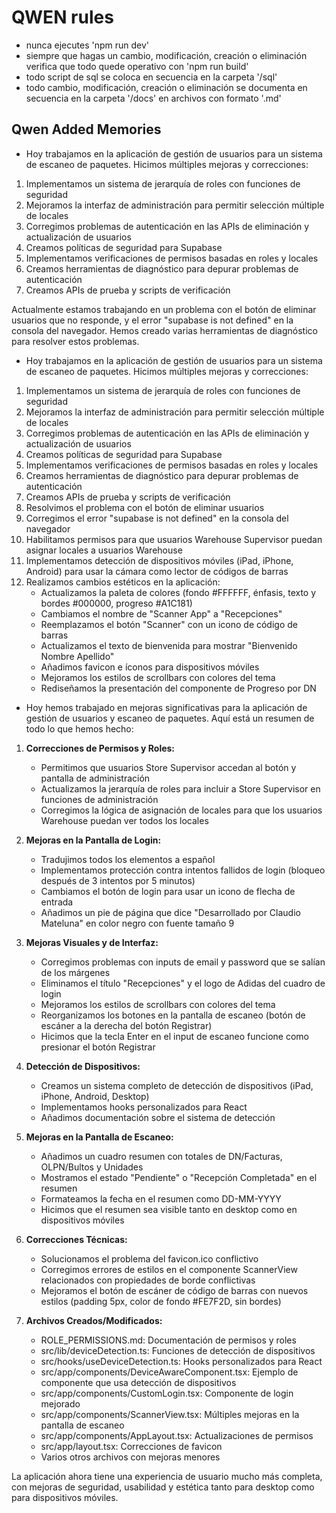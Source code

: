 # QWEN rules
- nunca ejecutes 'npm run dev'
- siempre que hagas un cambio, modificación, creación o eliminación verifica que todo quede operativo con 'npm run build'
- todo script de sql se coloca en secuencia en la carpeta '/sql'
- todo cambio, modificación, creación o eliminación se documenta en secuencia en la carpeta '/docs' en archivos con formato '.md'

## Qwen Added Memories
- Hoy trabajamos en la aplicación de gestión de usuarios para un sistema de escaneo de paquetes. Hicimos múltiples mejoras y correcciones:

1. Implementamos un sistema de jerarquía de roles con funciones de seguridad
2. Mejoramos la interfaz de administración para permitir selección múltiple de locales
3. Corregimos problemas de autenticación en las APIs de eliminación y actualización de usuarios
4. Creamos políticas de seguridad para Supabase
5. Implementamos verificaciones de permisos basadas en roles y locales
6. Creamos herramientas de diagnóstico para depurar problemas de autenticación
7. Creamos APIs de prueba y scripts de verificación

Actualmente estamos trabajando en un problema con el botón de eliminar usuarios que no responde, y el error "supabase is not defined" en la consola del navegador. Hemos creado varias herramientas de diagnóstico para resolver estos problemas.
- Hoy trabajamos en la aplicación de gestión de usuarios para un sistema de escaneo de paquetes. Hicimos múltiples mejoras y correcciones:

1. Implementamos un sistema de jerarquía de roles con funciones de seguridad
2. Mejoramos la interfaz de administración para permitir selección múltiple de locales
3. Corregimos problemas de autenticación en las APIs de eliminación y actualización de usuarios
4. Creamos políticas de seguridad para Supabase
5. Implementamos verificaciones de permisos basadas en roles y locales
6. Creamos herramientas de diagnóstico para depurar problemas de autenticación
7. Creamos APIs de prueba y scripts de verificación
8. Resolvimos el problema con el botón de eliminar usuarios
9. Corregimos el error "supabase is not defined" en la consola del navegador
10. Habilitamos permisos para que usuarios Warehouse Supervisor puedan asignar locales a usuarios Warehouse
11. Implementamos detección de dispositivos móviles (iPad, iPhone, Android) para usar la cámara como lector de códigos de barras
12. Realizamos cambios estéticos en la aplicación:
    - Actualizamos la paleta de colores (fondo #FFFFFF, énfasis, texto y bordes #000000, progreso #A1C181)
    - Cambiamos el nombre de "Scanner App" a "Recepciones"
    - Reemplazamos el botón "Scanner" con un icono de código de barras
    - Actualizamos el texto de bienvenida para mostrar "Bienvenido Nombre Apellido"
    - Añadimos favicon e íconos para dispositivos móviles
    - Mejoramos los estilos de scrollbars con colores del tema
    - Rediseñamos la presentación del componente de Progreso por DN
- Hoy hemos trabajado en mejoras significativas para la aplicación de gestión de usuarios y escaneo de paquetes. Aquí está un resumen de todo lo que hemos hecho:

1. **Correcciones de Permisos y Roles:**
   - Permitimos que usuarios Store Supervisor accedan al botón y pantalla de administración
   - Actualizamos la jerarquía de roles para incluir a Store Supervisor en funciones de administración
   - Corregimos la lógica de asignación de locales para que los usuarios Warehouse puedan ver todos los locales

2. **Mejoras en la Pantalla de Login:**
   - Tradujimos todos los elementos a español
   - Implementamos protección contra intentos fallidos de login (bloqueo después de 3 intentos por 5 minutos)
   - Cambiamos el botón de login para usar un icono de flecha de entrada
   - Añadimos un pie de página que dice "Desarrollado por Claudio Mateluna" en color negro con fuente tamaño 9

3. **Mejoras Visuales y de Interfaz:**
   - Corregimos problemas con inputs de email y password que se salían de los márgenes
   - Eliminamos el título "Recepciones" y el logo de Adidas del cuadro de login
   - Mejoramos los estilos de scrollbars con colores del tema
   - Reorganizamos los botones en la pantalla de escaneo (botón de escáner a la derecha del botón Registrar)
   - Hicimos que la tecla Enter en el input de escaneo funcione como presionar el botón Registrar

4. **Detección de Dispositivos:**
   - Creamos un sistema completo de detección de dispositivos (iPad, iPhone, Android, Desktop)
   - Implementamos hooks personalizados para React
   - Añadimos documentación sobre el sistema de detección

5. **Mejoras en la Pantalla de Escaneo:**
   - Añadimos un cuadro resumen con totales de DN/Facturas, OLPN/Bultos y Unidades
   - Mostramos el estado "Pendiente" o "Recepción Completada" en el resumen
   - Formateamos la fecha en el resumen como DD-MM-YYYY
   - Hicimos que el resumen sea visible tanto en desktop como en dispositivos móviles

6. **Correcciones Técnicas:**
   - Solucionamos el problema del favicon.ico conflictivo
   - Corregimos errores de estilos en el componente ScannerView relacionados con propiedades de borde conflictivas
   - Mejoramos el botón de escáner de código de barras con nuevos estilos (padding 5px, color de fondo #FE7F2D, sin bordes)

7. **Archivos Creados/Modificados:**
   - ROLE_PERMISSIONS.md: Documentación de permisos y roles
   - src/lib/deviceDetection.ts: Funciones de detección de dispositivos
   - src/hooks/useDeviceDetection.ts: Hooks personalizados para React
   - src/app/components/DeviceAwareComponent.tsx: Ejemplo de componente que usa detección de dispositivos
   - src/app/components/CustomLogin.tsx: Componente de login mejorado
   - src/app/components/ScannerView.tsx: Múltiples mejoras en la pantalla de escaneo
   - src/app/components/AppLayout.tsx: Actualizaciones de permisos
   - src/app/layout.tsx: Correcciones de favicon
   - Varios otros archivos con mejoras menores

La aplicación ahora tiene una experiencia de usuario mucho más completa, con mejoras de seguridad, usabilidad y estética tanto para desktop como para dispositivos móviles.
